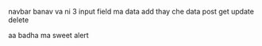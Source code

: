 navbar banav va ni 
3 input field ma data add thay che 
data post get update delete 


aa badha ma sweet alert
